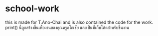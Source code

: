 # school-work

this is made for T.Ano-Chai and is also contained the code for the work. 
print()
นี่ถูกสร้างขึ้นเพื่องานของคุณครูอโณชัย และเป็นที่เก็บโค้ดสำหรับชิ้นงาน
